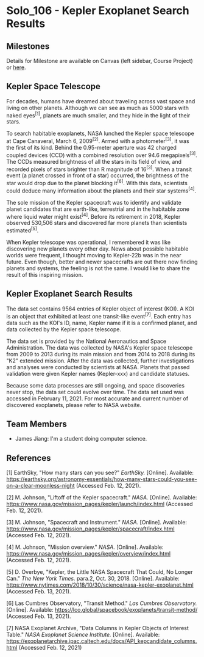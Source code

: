 # Solo_106 - Kepler Exoplanet Search Results


## Milestones

Details for Milestone are available on Canvas (left sidebar, Course Project) or [here](https://firas.moosvi.com/courses/data301/project/milestone01.html).

## Kepler Space Telescope

For decades, humans have dreamed about traveling across vast space and living on other planets. Although we can see as much as 5000 stars with naked eyes<sup>[1]</sup>, planets are much smaller, and they hide in the light of their stars.

To search habitable exoplanets, NASA lunched the Kepler space telescope at Cape Canaveral, March 6, 2009<sup>[2]</sup>. Armed with a photometer<sup>[3]</sup>, it was the first of its kind. Behind the 0.95-meter aperture was 42 charged coupled devices (CCD) with a combined resolution over 94.6 megapixels<sup>[3]</sup>. The CCDs measured brightness of all the stars in its field of view, and recorded pixels of stars brighter than R magnitude of 16<sup>[3]</sup>. When a transit event (a planet crossed in front of a star) occurred, the brightness of the star would drop due to the planet blocking it<sup>[6]</sup>. With this data, scientists could deduce many information about the planets and their star systems<sup>[4]</sup>.

The sole mission of the Kepler spacecraft was to identify and validate planet candidates that are earth-like, terrestrial and in the habitable zone where liquid water might exist<sup>[4]</sup>. Before its retirement in 2018, Kepler observed 530,506 stars and discovered far more planets than scientists estimated<sup>[5]</sup>.

When Kepler telescope was operational, I remembered it was like discovering new planets every other day. News about possible habitable worlds were frequent, I thought moving to Kepler-22b was in the near future. Even though, better and newer spacecrafts are out there now finding planets and systems, the feeling is not the same. I would like to share the result of this inspiring mission.

## Kepler Exoplanet Search Results

The data set contains 9564 entries of Kepler object of interest (KOI). A KOI is an object that exhibited at least one transit-like event<sup>[7]</sup>. Each entry has data such as the KOI's ID, name, Kepler name if it is a confirmed planet, and data collected by the Kepler space telescope.

The data set is provided by the National Aeronautics and Space Administration. The data was collected by NASA's Kepler space telescope from 2009 to 2013 during its main mission and from 2014 to 2018 during its "K2" extended mission. After the data was collected, further investigations and analyses were conducted by scientists at NASA. Planets that passed validation were given Kepler names (Kepler-xxx) and candidate statuses.

Because some data processes are still ongoing, and space discoveries never stop, the data set could evolve over time. The data set used was accessed in February 11, 2021. For most accurate and current number of discovered exoplanets, please refer to NASA website.


## Team Members

- James Jiang: I'm a student doing computer science.

## References

[1] EarthSky, "How many stars can you see?" *EarthSky.* [Online]. Available: https://earthsky.org/astronomy-essentials/how-many-stars-could-you-see-on-a-clear-moonless-night (Accessed Feb. 12, 2021).

[2] M. Johnson, "Liftoff of the Kepler spacecraft." *NASA.* [Online]. Available: https://www.nasa.gov/mission_pages/kepler/launch/index.html (Accessed Feb. 12, 2021).

[3] M. Johnson, "Spacecraft and Instrument." *NASA.* [Online]. Available: https://www.nasa.gov/mission_pages/kepler/spacecraft/index.html (Accessed Feb. 12, 2021).

[4] M. Johnson, "Mission overview." *NASA.* [Online]. Available: https://www.nasa.gov/mission_pages/kepler/overview/index.html (Accessed Feb. 12, 2021).

[5] D. Overbye, "Kepler, the Little NASA Spacecraft That Could, No Longer Can." *The New York Times.* para.2, Oct. 30, 2018. [Online]. Available: https://www.nytimes.com/2018/10/30/science/nasa-kepler-exoplanet.html (Accessed Feb. 13, 2021).

[6] Las Cumbres Observatory, "Transit Method." *Las Cumbres Observatory.* [Online]. Available: https://lco.global/spacebook/exoplanets/transit-method/ (Accessed Feb. 13, 2021).

[7] NASA Exoplanet Archive, "Data Columns in Kepler Objects of Interest Table." *NASA Exoplanet Science Institute.* [Online]. Available: https://exoplanetarchive.ipac.caltech.edu/docs/API_kepcandidate_columns.html (Accessed Feb. 12, 2021)